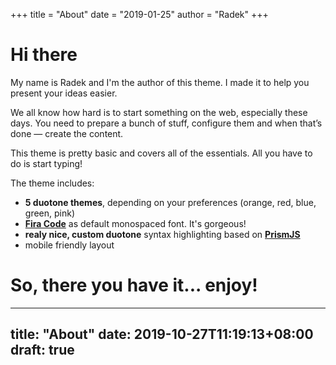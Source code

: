+++
title = "About"
date = "2019-01-25"
author = "Radek"
+++

# Hi there

My name is Radek and I'm the author of this theme. I made it to help you present your ideas easier.

We all know how hard is to start something on the web, especially these days. You need to prepare a bunch of stuff, configure them and when that’s done — create the content.

This theme is pretty basic and covers all of the essentials. All you have to do is start typing!

The theme includes:

- **5 duotone themes**, depending on your preferences (orange, red, blue, green, pink)
- [**Fira Code**](https://github.com/tonsky/FiraCode) as default monospaced font. It's gorgeous!
- **realy nice, custom duotone** syntax highlighting based on [**PrismJS**](https://prismjs.com)
- mobile friendly layout

So, there you have it... enjoy!
=======
---
title: "About"
date: 2019-10-27T11:19:13+08:00
draft: true
---

